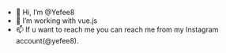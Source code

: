 - 👋 Hi, I’m @Yefee8
- 👀 I’m working with vue.js
- 📫 If u want to reach me you can reach me from my Instagram account(@yefee8). 

